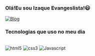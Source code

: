 ### Olá!Eu sou Izaque Evangeslista!😃 
[![Blog](https://img.shields.io/badge/LinkedIn-0077B5?style=for-the-badge&logo=linkedin&logoColor=white
)](https://www.linkedin.com/in/izaquebatista75/)

### Tecnologias que uso no meu dia
<div style="display: inline_block"><br/>
<img aling="center" alt="html5" src="https://img.shields.io/badge/HTML5-E34F26?style=for-the-badge&logo=html5&logoColor=white">
<img aling="center" alt="css3" src="https://img.shields.io/badge/CSS3-1572B6?style=for-the-badge&logo=css3&logoColor=white">
<img aling="center" alt="Javascript" src="https://img.shields.io/badge/JavaScript-F7DF1E?style=for-the-badge&logo=javascript&logoColor=black">
</div><br/>
